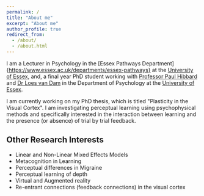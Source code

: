 ```yaml
---
permalink: /
title: "About me"
excerpt: "About me"
author_profile: true
redirect_from: 
  - /about/
  - /about.html
---
```


I am a Lecturer in Psychology in the [Essex Pathways Department]{https://www.essex.ac.uk/departments/essex-pathways} at the [University of Essex](https://www.essex.ac.uk), and, a final year PhD student working with [Professor Paul Hibbard](https://www1.essex.ac.uk/psychology/staff/profile.aspx?ID=3193) and [Dr Loes van Dam](https://www1.essex.ac.uk/psychology/staff/profile.aspx?ID=4959) in the Department of Psychology at the [University of Essex](https://www.essex.ac.uk).



I am currently working on my PhD thesis, which is titled "Plasticity in the Visual Cortex". I am investigating perceptual learning using psychophysical methods and specifically interested in the interaction between learning and the presence (or absence) of trial by trial feedback.  

## Other Research Interests
* Linear and Non-Linear Mixed Effects Models
* Metacognition in Learning
* Perceptual differences in Migraine
* Perceptual learning of depth 
* Virtual and Augmented reality
* Re-entrant connections (feedback connections) in the visual cortex










